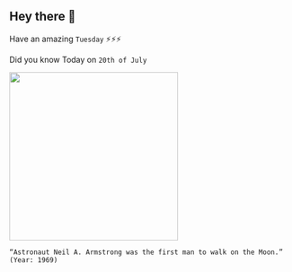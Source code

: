 ## Hey there 👋
Have an amazing `Tuesday` ⚡⚡⚡

Did you know Today on `20th of July`
 
 [<img src="https://thatgift.files.wordpress.com/2015/05/armstrong.jpg?w=1024&h=768&crop=1" width="300" />](https://www.history.com/this-day-in-history/armstrong-walks-on-moon#:~:text=At%2010%3A56%20p.m.%20EDT,on%20the%20surface%20of%20the) 
 ```
“Astronaut Neil A. Armstrong was the first man to walk on the Moon.” (Year: 1969)
```
